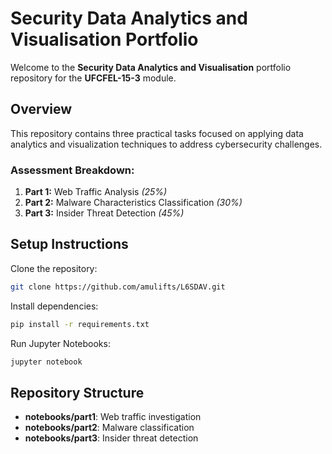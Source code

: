 # Security Data Analytics and Visualisation Portfolio

Welcome to the **Security Data Analytics and Visualisation** portfolio repository for the **UFCFEL-15-3** module.

## **Overview**
This repository contains three practical tasks focused on applying data analytics and visualization techniques to address cybersecurity challenges.

### **Assessment Breakdown:**
1. **Part 1:** Web Traffic Analysis *(25%)*
2. **Part 2:** Malware Characteristics Classification *(30%)*
3. **Part 3:** Insider Threat Detection *(45%)*

## **Setup Instructions**
Clone the repository:
   ```bash
   git clone https://github.com/amulifts/L6SDAV.git
   ```
Install dependencies:
   ```bash
   pip install -r requirements.txt
   ```
Run Jupyter Notebooks:
   ```bash
   jupyter notebook
   ```

## **Repository Structure**
- **notebooks/part1**: Web traffic investigation
- **notebooks/part2**: Malware classification
- **notebooks/part3**: Insider threat detection